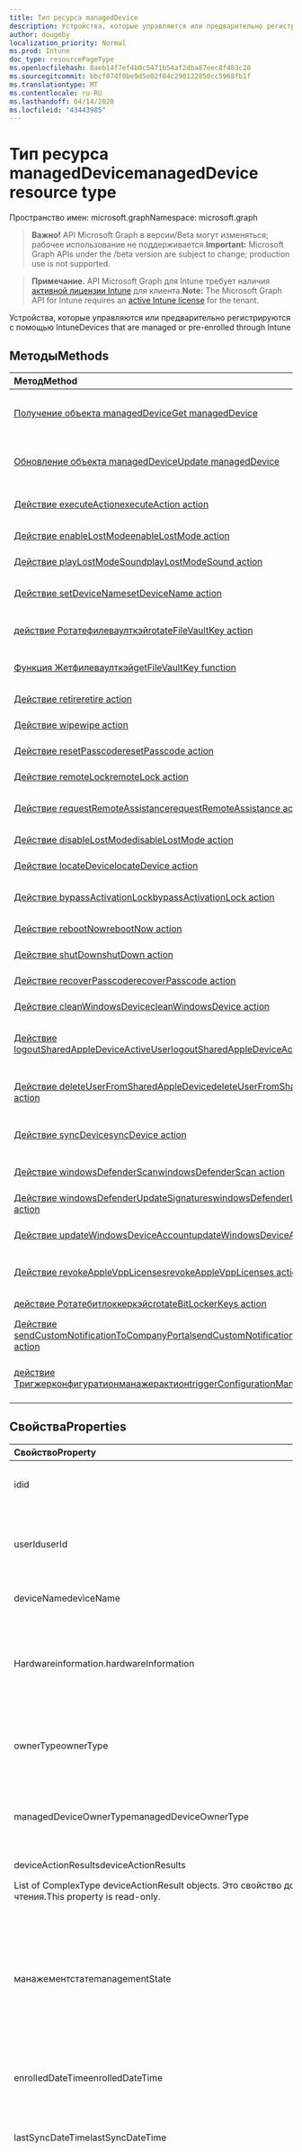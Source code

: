 ```yaml
---
title: Тип ресурса managedDevice
description: Устройства, которые управляются или предварительно регистрируются с помощью Intune
author: dougeby
localization_priority: Normal
ms.prod: Intune
doc_type: resourcePageType
ms.openlocfilehash: 8aeb14f7ef4b0c5471b54af2dba87eec8f483c28
ms.sourcegitcommit: bbcf074f0be9d5e02f84c290122850cc5968fb1f
ms.translationtype: MT
ms.contentlocale: ru-RU
ms.lasthandoff: 04/14/2020
ms.locfileid: "43443985"
---
```

# <a name="manageddevice-resource-type"></a><span data-ttu-id="23a8b-103">Тип ресурса managedDevice</span><span class="sxs-lookup"><span data-stu-id="23a8b-103">managedDevice resource type</span></span>

<span data-ttu-id="23a8b-104">Пространство имен: microsoft.graph</span><span class="sxs-lookup"><span data-stu-id="23a8b-104">Namespace: microsoft.graph</span></span>

> <span data-ttu-id="23a8b-105">**Важно!** API Microsoft Graph в версии/Beta могут изменяться; рабочее использование не поддерживается.</span><span class="sxs-lookup"><span data-stu-id="23a8b-105">**Important:** Microsoft Graph APIs under the /beta version are subject to change; production use is not supported.</span></span>

> <span data-ttu-id="23a8b-106">**Примечание.** API Microsoft Graph для Intune требует наличия [активной лицензии Intune](https://go.microsoft.com/fwlink/?linkid=839381) для клиента.</span><span class="sxs-lookup"><span data-stu-id="23a8b-106">**Note:** The Microsoft Graph API for Intune requires an [active Intune license](https://go.microsoft.com/fwlink/?linkid=839381) for the tenant.</span></span>

<span data-ttu-id="23a8b-107">Устройства, которые управляются или предварительно регистрируются с помощью Intune</span><span class="sxs-lookup"><span data-stu-id="23a8b-107">Devices that are managed or pre-enrolled through Intune</span></span>

## <a name="methods"></a><span data-ttu-id="23a8b-108">Методы</span><span class="sxs-lookup"><span data-stu-id="23a8b-108">Methods</span></span>
|<span data-ttu-id="23a8b-109">Метод</span><span class="sxs-lookup"><span data-stu-id="23a8b-109">Method</span></span>|<span data-ttu-id="23a8b-110">Возвращаемый тип</span><span class="sxs-lookup"><span data-stu-id="23a8b-110">Return Type</span></span>|<span data-ttu-id="23a8b-111">Описание</span><span class="sxs-lookup"><span data-stu-id="23a8b-111">Description</span></span>|
|:---|:---|:---|
|[<span data-ttu-id="23a8b-112">Получение объекта managedDevice</span><span class="sxs-lookup"><span data-stu-id="23a8b-112">Get managedDevice</span></span>](../api/intune-devices-manageddevice-get.md)|<span data-ttu-id="23a8b-113">[managedDevice](../resources/intune-devices-manageddevice.md);</span><span class="sxs-lookup"><span data-stu-id="23a8b-113">[managedDevice](../resources/intune-devices-manageddevice.md)</span></span>|<span data-ttu-id="23a8b-114">Чтение свойств и связей объекта [managedDevice](../resources/intune-devices-manageddevice.md).</span><span class="sxs-lookup"><span data-stu-id="23a8b-114">Read properties and relationships of the [managedDevice](../resources/intune-devices-manageddevice.md) object.</span></span>|
|[<span data-ttu-id="23a8b-115">Обновление объекта managedDevice</span><span class="sxs-lookup"><span data-stu-id="23a8b-115">Update managedDevice</span></span>](../api/intune-devices-manageddevice-update.md)|[<span data-ttu-id="23a8b-116">managedDevice</span><span class="sxs-lookup"><span data-stu-id="23a8b-116">managedDevice</span></span>](../resources/intune-devices-manageddevice.md)|<span data-ttu-id="23a8b-117">Обновление свойств объекта [managedDevice](../resources/intune-devices-manageddevice.md).</span><span class="sxs-lookup"><span data-stu-id="23a8b-117">Update the properties of a [managedDevice](../resources/intune-devices-manageddevice.md) object.</span></span>|
|[<span data-ttu-id="23a8b-118">Действие executeAction</span><span class="sxs-lookup"><span data-stu-id="23a8b-118">executeAction action</span></span>](../api/intune-devices-manageddevice-executeaction.md)|<span data-ttu-id="23a8b-119">[bulkManagedDeviceActionResult](../resources/intune-devices-bulkmanageddeviceactionresult.md);</span><span class="sxs-lookup"><span data-stu-id="23a8b-119">[bulkManagedDeviceActionResult](../resources/intune-devices-bulkmanageddeviceactionresult.md)</span></span>|<span data-ttu-id="23a8b-120">Пока не задокументировано.</span><span class="sxs-lookup"><span data-stu-id="23a8b-120">Not yet documented</span></span>|
|[<span data-ttu-id="23a8b-121">Действие enableLostMode</span><span class="sxs-lookup"><span data-stu-id="23a8b-121">enableLostMode action</span></span>](../api/intune-devices-manageddevice-enablelostmode.md)|<span data-ttu-id="23a8b-122">Нет</span><span class="sxs-lookup"><span data-stu-id="23a8b-122">None</span></span>|<span data-ttu-id="23a8b-123">Включение режима потери</span><span class="sxs-lookup"><span data-stu-id="23a8b-123">Enable lost mode</span></span>|
|[<span data-ttu-id="23a8b-124">Действие playLostModeSound</span><span class="sxs-lookup"><span data-stu-id="23a8b-124">playLostModeSound action</span></span>](../api/intune-devices-manageddevice-playlostmodesound.md)|<span data-ttu-id="23a8b-125">Нет</span><span class="sxs-lookup"><span data-stu-id="23a8b-125">None</span></span>|<span data-ttu-id="23a8b-126">Удаленная блокировка</span><span class="sxs-lookup"><span data-stu-id="23a8b-126">Remote lock</span></span>|
|[<span data-ttu-id="23a8b-127">Действие setDeviceName</span><span class="sxs-lookup"><span data-stu-id="23a8b-127">setDeviceName action</span></span>](../api/intune-devices-manageddevice-setdevicename.md)|<span data-ttu-id="23a8b-128">Нет</span><span class="sxs-lookup"><span data-stu-id="23a8b-128">None</span></span>|<span data-ttu-id="23a8b-129">Задание имени устройства для устройства.</span><span class="sxs-lookup"><span data-stu-id="23a8b-129">Set device name of the device.</span></span>|
|[<span data-ttu-id="23a8b-130">действие Ротатефилеваулткэй</span><span class="sxs-lookup"><span data-stu-id="23a8b-130">rotateFileVaultKey action</span></span>](../api/intune-devices-manageddevice-rotatefilevaultkey.md)|<span data-ttu-id="23a8b-131">None</span><span class="sxs-lookup"><span data-stu-id="23a8b-131">None</span></span>|<span data-ttu-id="23a8b-132">Пока не задокументировано</span><span class="sxs-lookup"><span data-stu-id="23a8b-132">Not yet documented</span></span>|
|[<span data-ttu-id="23a8b-133">Функция Жетфилеваулткэй</span><span class="sxs-lookup"><span data-stu-id="23a8b-133">getFileVaultKey function</span></span>](../api/intune-devices-manageddevice-getfilevaultkey.md)|<span data-ttu-id="23a8b-134">String</span><span class="sxs-lookup"><span data-stu-id="23a8b-134">String</span></span>|<span data-ttu-id="23a8b-135">Пока не задокументировано.</span><span class="sxs-lookup"><span data-stu-id="23a8b-135">Not yet documented</span></span>|
|[<span data-ttu-id="23a8b-136">Действие retire</span><span class="sxs-lookup"><span data-stu-id="23a8b-136">retire action</span></span>](../api/intune-devices-manageddevice-retire.md)|<span data-ttu-id="23a8b-137">Нет</span><span class="sxs-lookup"><span data-stu-id="23a8b-137">None</span></span>|<span data-ttu-id="23a8b-138">Прекращение использования устройства</span><span class="sxs-lookup"><span data-stu-id="23a8b-138">Retire a device</span></span>|
|[<span data-ttu-id="23a8b-139">Действие wipe</span><span class="sxs-lookup"><span data-stu-id="23a8b-139">wipe action</span></span>](../api/intune-devices-manageddevice-wipe.md)|<span data-ttu-id="23a8b-140">Нет</span><span class="sxs-lookup"><span data-stu-id="23a8b-140">None</span></span>|<span data-ttu-id="23a8b-141">Очистка устройства</span><span class="sxs-lookup"><span data-stu-id="23a8b-141">Wipe a device</span></span>|
|[<span data-ttu-id="23a8b-142">Действие resetPasscode</span><span class="sxs-lookup"><span data-stu-id="23a8b-142">resetPasscode action</span></span>](../api/intune-devices-manageddevice-resetpasscode.md)|<span data-ttu-id="23a8b-143">Нет</span><span class="sxs-lookup"><span data-stu-id="23a8b-143">None</span></span>|<span data-ttu-id="23a8b-144">Сброс секретного кода</span><span class="sxs-lookup"><span data-stu-id="23a8b-144">Reset passcode</span></span>|
|[<span data-ttu-id="23a8b-145">Действие remoteLock</span><span class="sxs-lookup"><span data-stu-id="23a8b-145">remoteLock action</span></span>](../api/intune-devices-manageddevice-remotelock.md)|<span data-ttu-id="23a8b-146">Нет</span><span class="sxs-lookup"><span data-stu-id="23a8b-146">None</span></span>|<span data-ttu-id="23a8b-147">Удаленная блокировка</span><span class="sxs-lookup"><span data-stu-id="23a8b-147">Remote lock</span></span>|
|[<span data-ttu-id="23a8b-148">Действие requestRemoteAssistance</span><span class="sxs-lookup"><span data-stu-id="23a8b-148">requestRemoteAssistance action</span></span>](../api/intune-devices-manageddevice-requestremoteassistance.md)|<span data-ttu-id="23a8b-149">Нет</span><span class="sxs-lookup"><span data-stu-id="23a8b-149">None</span></span>|<span data-ttu-id="23a8b-150">Запрос удаленной помощи</span><span class="sxs-lookup"><span data-stu-id="23a8b-150">Request remote assistance</span></span>|
|[<span data-ttu-id="23a8b-151">Действие disableLostMode</span><span class="sxs-lookup"><span data-stu-id="23a8b-151">disableLostMode action</span></span>](../api/intune-devices-manageddevice-disablelostmode.md)|<span data-ttu-id="23a8b-152">Нет</span><span class="sxs-lookup"><span data-stu-id="23a8b-152">None</span></span>|<span data-ttu-id="23a8b-153">Отключение режима пропажи устройства</span><span class="sxs-lookup"><span data-stu-id="23a8b-153">Disable lost mode</span></span>|
|[<span data-ttu-id="23a8b-154">Действие locateDevice</span><span class="sxs-lookup"><span data-stu-id="23a8b-154">locateDevice action</span></span>](../api/intune-devices-manageddevice-locatedevice.md)|<span data-ttu-id="23a8b-155">Нет</span><span class="sxs-lookup"><span data-stu-id="23a8b-155">None</span></span>|<span data-ttu-id="23a8b-156">Поиск устройства</span><span class="sxs-lookup"><span data-stu-id="23a8b-156">Locate a device</span></span>|
|[<span data-ttu-id="23a8b-157">Действие bypassActivationLock</span><span class="sxs-lookup"><span data-stu-id="23a8b-157">bypassActivationLock action</span></span>](../api/intune-devices-manageddevice-bypassactivationlock.md)|<span data-ttu-id="23a8b-158">Нет</span><span class="sxs-lookup"><span data-stu-id="23a8b-158">None</span></span>|<span data-ttu-id="23a8b-159">Обход блокировки активации</span><span class="sxs-lookup"><span data-stu-id="23a8b-159">Bypass activation lock</span></span>|
|[<span data-ttu-id="23a8b-160">Действие rebootNow</span><span class="sxs-lookup"><span data-stu-id="23a8b-160">rebootNow action</span></span>](../api/intune-devices-manageddevice-rebootnow.md)|<span data-ttu-id="23a8b-161">Нет</span><span class="sxs-lookup"><span data-stu-id="23a8b-161">None</span></span>|<span data-ttu-id="23a8b-162">Перезагрузка устройства</span><span class="sxs-lookup"><span data-stu-id="23a8b-162">Reboot device</span></span>|
|[<span data-ttu-id="23a8b-163">Действие shutDown</span><span class="sxs-lookup"><span data-stu-id="23a8b-163">shutDown action</span></span>](../api/intune-devices-manageddevice-shutdown.md)|<span data-ttu-id="23a8b-164">Нет</span><span class="sxs-lookup"><span data-stu-id="23a8b-164">None</span></span>|<span data-ttu-id="23a8b-165">Завершение работы устройства</span><span class="sxs-lookup"><span data-stu-id="23a8b-165">Shut down device</span></span>|
|[<span data-ttu-id="23a8b-166">Действие recoverPasscode</span><span class="sxs-lookup"><span data-stu-id="23a8b-166">recoverPasscode action</span></span>](../api/intune-devices-manageddevice-recoverpasscode.md)|<span data-ttu-id="23a8b-167">Нет</span><span class="sxs-lookup"><span data-stu-id="23a8b-167">None</span></span>|<span data-ttu-id="23a8b-168">Восстановление секретного кода</span><span class="sxs-lookup"><span data-stu-id="23a8b-168">Recover passcode</span></span>|
|[<span data-ttu-id="23a8b-169">Действие cleanWindowsDevice</span><span class="sxs-lookup"><span data-stu-id="23a8b-169">cleanWindowsDevice action</span></span>](../api/intune-devices-manageddevice-cleanwindowsdevice.md)|<span data-ttu-id="23a8b-170">Нет</span><span class="sxs-lookup"><span data-stu-id="23a8b-170">None</span></span>|<span data-ttu-id="23a8b-171">Очистка устройства с Windows</span><span class="sxs-lookup"><span data-stu-id="23a8b-171">Clean Windows device</span></span>|
|[<span data-ttu-id="23a8b-172">Действие logoutSharedAppleDeviceActiveUser</span><span class="sxs-lookup"><span data-stu-id="23a8b-172">logoutSharedAppleDeviceActiveUser action</span></span>](../api/intune-devices-manageddevice-logoutsharedappledeviceactiveuser.md)|<span data-ttu-id="23a8b-173">Нет</span><span class="sxs-lookup"><span data-stu-id="23a8b-173">None</span></span>|<span data-ttu-id="23a8b-174">Выход от имени активного пользователя общего устройства Apple</span><span class="sxs-lookup"><span data-stu-id="23a8b-174">Logout shared Apple device active user</span></span>|
|[<span data-ttu-id="23a8b-175">Действие deleteUserFromSharedAppleDevice</span><span class="sxs-lookup"><span data-stu-id="23a8b-175">deleteUserFromSharedAppleDevice action</span></span>](../api/intune-devices-manageddevice-deleteuserfromsharedappledevice.md)|<span data-ttu-id="23a8b-176">Нет</span><span class="sxs-lookup"><span data-stu-id="23a8b-176">None</span></span>|<span data-ttu-id="23a8b-177">Удаление пользователя с общего устройства Apple</span><span class="sxs-lookup"><span data-stu-id="23a8b-177">Delete user from shared Apple device</span></span>|
|[<span data-ttu-id="23a8b-178">Действие syncDevice</span><span class="sxs-lookup"><span data-stu-id="23a8b-178">syncDevice action</span></span>](../api/intune-devices-manageddevice-syncdevice.md)|<span data-ttu-id="23a8b-179">None</span><span class="sxs-lookup"><span data-stu-id="23a8b-179">None</span></span>|<span data-ttu-id="23a8b-180">Пока не задокументировано</span><span class="sxs-lookup"><span data-stu-id="23a8b-180">Not yet documented</span></span>|
|[<span data-ttu-id="23a8b-181">Действие windowsDefenderScan</span><span class="sxs-lookup"><span data-stu-id="23a8b-181">windowsDefenderScan action</span></span>](../api/intune-devices-manageddevice-windowsdefenderscan.md)|<span data-ttu-id="23a8b-182">None</span><span class="sxs-lookup"><span data-stu-id="23a8b-182">None</span></span>|<span data-ttu-id="23a8b-183">Пока не задокументировано</span><span class="sxs-lookup"><span data-stu-id="23a8b-183">Not yet documented</span></span>|
|[<span data-ttu-id="23a8b-184">Действие windowsDefenderUpdateSignatures</span><span class="sxs-lookup"><span data-stu-id="23a8b-184">windowsDefenderUpdateSignatures action</span></span>](../api/intune-devices-manageddevice-windowsdefenderupdatesignatures.md)|<span data-ttu-id="23a8b-185">None</span><span class="sxs-lookup"><span data-stu-id="23a8b-185">None</span></span>|<span data-ttu-id="23a8b-186">Н/Д</span><span class="sxs-lookup"><span data-stu-id="23a8b-186">Not yet documented</span></span>|
|[<span data-ttu-id="23a8b-187">Действие updateWindowsDeviceAccount</span><span class="sxs-lookup"><span data-stu-id="23a8b-187">updateWindowsDeviceAccount action</span></span>](../api/intune-devices-manageddevice-updatewindowsdeviceaccount.md)|<span data-ttu-id="23a8b-188">Нет</span><span class="sxs-lookup"><span data-stu-id="23a8b-188">None</span></span>|<span data-ttu-id="23a8b-189">Пока не задокументировано</span><span class="sxs-lookup"><span data-stu-id="23a8b-189">Not yet documented</span></span>|
|[<span data-ttu-id="23a8b-190">Действие revokeAppleVppLicenses</span><span class="sxs-lookup"><span data-stu-id="23a8b-190">revokeAppleVppLicenses action</span></span>](../api/intune-devices-manageddevice-revokeapplevpplicenses.md)|<span data-ttu-id="23a8b-191">Нет</span><span class="sxs-lookup"><span data-stu-id="23a8b-191">None</span></span>|<span data-ttu-id="23a8b-192">Отзыв всех лицензий на Apple VPP для устройства</span><span class="sxs-lookup"><span data-stu-id="23a8b-192">Revoke all Apple Vpp licenses for a device</span></span>|
|[<span data-ttu-id="23a8b-193">действие Ротатебитлоккеркэйс</span><span class="sxs-lookup"><span data-stu-id="23a8b-193">rotateBitLockerKeys action</span></span>](../api/intune-devices-manageddevice-rotatebitlockerkeys.md)|<span data-ttu-id="23a8b-194">Нет</span><span class="sxs-lookup"><span data-stu-id="23a8b-194">None</span></span>|<span data-ttu-id="23a8b-195">Поворот Битлоккеркэйс</span><span class="sxs-lookup"><span data-stu-id="23a8b-195">Rotate BitLockerKeys</span></span>|
|[<span data-ttu-id="23a8b-196">Действие sendCustomNotificationToCompanyPortal</span><span class="sxs-lookup"><span data-stu-id="23a8b-196">sendCustomNotificationToCompanyPortal action</span></span>](../api/intune-devices-manageddevice-sendcustomnotificationtocompanyportal.md)|<span data-ttu-id="23a8b-197">None</span><span class="sxs-lookup"><span data-stu-id="23a8b-197">None</span></span>|<span data-ttu-id="23a8b-198">Пока не задокументировано</span><span class="sxs-lookup"><span data-stu-id="23a8b-198">Not yet documented</span></span>|
|[<span data-ttu-id="23a8b-199">действие Тригжерконфигуратионманажерактион</span><span class="sxs-lookup"><span data-stu-id="23a8b-199">triggerConfigurationManagerAction action</span></span>](../api/intune-devices-manageddevice-triggerconfigurationmanageraction.md)|<span data-ttu-id="23a8b-200">Нет</span><span class="sxs-lookup"><span data-stu-id="23a8b-200">None</span></span>|<span data-ttu-id="23a8b-201">Действие триггера в клиенте Конфигуратионманажер</span><span class="sxs-lookup"><span data-stu-id="23a8b-201">Trigger action on ConfigurationManager client</span></span>|

## <a name="properties"></a><span data-ttu-id="23a8b-202">Свойства</span><span class="sxs-lookup"><span data-stu-id="23a8b-202">Properties</span></span>
|<span data-ttu-id="23a8b-203">Свойство</span><span class="sxs-lookup"><span data-stu-id="23a8b-203">Property</span></span>|<span data-ttu-id="23a8b-204">Тип</span><span class="sxs-lookup"><span data-stu-id="23a8b-204">Type</span></span>|<span data-ttu-id="23a8b-205">Описание</span><span class="sxs-lookup"><span data-stu-id="23a8b-205">Description</span></span>|
|:---|:---|:---|
|<span data-ttu-id="23a8b-206">id</span><span class="sxs-lookup"><span data-stu-id="23a8b-206">id</span></span>|<span data-ttu-id="23a8b-207">Строка</span><span class="sxs-lookup"><span data-stu-id="23a8b-207">String</span></span>|<span data-ttu-id="23a8b-208">Уникальный идентификатор устройства.</span><span class="sxs-lookup"><span data-stu-id="23a8b-208">Unique Identifier for the device.</span></span> <span data-ttu-id="23a8b-209">Это свойство доступно только для чтения.</span><span class="sxs-lookup"><span data-stu-id="23a8b-209">This property is read-only.</span></span>|
|<span data-ttu-id="23a8b-210">userId</span><span class="sxs-lookup"><span data-stu-id="23a8b-210">userId</span></span>|<span data-ttu-id="23a8b-211">String</span><span class="sxs-lookup"><span data-stu-id="23a8b-211">String</span></span>|<span data-ttu-id="23a8b-212">Уникальный идентификатор пользователя, связанного с устройством.</span><span class="sxs-lookup"><span data-stu-id="23a8b-212">Unique Identifier for the user associated with the device.</span></span> <span data-ttu-id="23a8b-213">Это свойство доступно только для чтения.</span><span class="sxs-lookup"><span data-stu-id="23a8b-213">This property is read-only.</span></span>|
|<span data-ttu-id="23a8b-214">deviceName</span><span class="sxs-lookup"><span data-stu-id="23a8b-214">deviceName</span></span>|<span data-ttu-id="23a8b-215">String</span><span class="sxs-lookup"><span data-stu-id="23a8b-215">String</span></span>|<span data-ttu-id="23a8b-216">Имя устройства.</span><span class="sxs-lookup"><span data-stu-id="23a8b-216">Name of the device.</span></span> <span data-ttu-id="23a8b-217">Это свойство доступно только для чтения.</span><span class="sxs-lookup"><span data-stu-id="23a8b-217">This property is read-only.</span></span>|
|<span data-ttu-id="23a8b-218">Hardwareinformation.</span><span class="sxs-lookup"><span data-stu-id="23a8b-218">hardwareInformation</span></span>|[<span data-ttu-id="23a8b-219">Hardwareinformation.</span><span class="sxs-lookup"><span data-stu-id="23a8b-219">hardwareInformation</span></span>](../resources/intune-devices-hardwareinformation.md)|<span data-ttu-id="23a8b-220">Сведения о хардвард для устройства.</span><span class="sxs-lookup"><span data-stu-id="23a8b-220">The hardward details for the device.</span></span>  <span data-ttu-id="23a8b-221">Включает такие сведения, как место хранения, производитель, серийный номер и т. д. Это свойство доступно только для чтения.</span><span class="sxs-lookup"><span data-stu-id="23a8b-221">Includes information such as storage space, manufacturer, serial number, etc. This property is read-only.</span></span>|
|<span data-ttu-id="23a8b-222">ownerType</span><span class="sxs-lookup"><span data-stu-id="23a8b-222">ownerType</span></span>|[<span data-ttu-id="23a8b-223">ownerType</span><span class="sxs-lookup"><span data-stu-id="23a8b-223">ownerType</span></span>](../resources/intune-shared-ownertype.md)|<span data-ttu-id="23a8b-224">Владение устройством.</span><span class="sxs-lookup"><span data-stu-id="23a8b-224">Ownership of the device.</span></span> <span data-ttu-id="23a8b-225">Может быть "Company" или "Personal".</span><span class="sxs-lookup"><span data-stu-id="23a8b-225">Can be 'company' or 'personal'.</span></span> <span data-ttu-id="23a8b-226">Возможные значения: `unknown`, `company`, `personal`.</span><span class="sxs-lookup"><span data-stu-id="23a8b-226">Possible values are: `unknown`, `company`, `personal`.</span></span>|
|<span data-ttu-id="23a8b-227">managedDeviceOwnerType</span><span class="sxs-lookup"><span data-stu-id="23a8b-227">managedDeviceOwnerType</span></span>|[<span data-ttu-id="23a8b-228">managedDeviceOwnerType</span><span class="sxs-lookup"><span data-stu-id="23a8b-228">managedDeviceOwnerType</span></span>](../resources/intune-shared-manageddeviceownertype.md)|<span data-ttu-id="23a8b-229">Владение устройством.</span><span class="sxs-lookup"><span data-stu-id="23a8b-229">Ownership of the device.</span></span> <span data-ttu-id="23a8b-230">Может быть "Company" или "Personal".</span><span class="sxs-lookup"><span data-stu-id="23a8b-230">Can be 'company' or 'personal'.</span></span> <span data-ttu-id="23a8b-231">Возможные значения: `unknown`, `company`, `personal`.</span><span class="sxs-lookup"><span data-stu-id="23a8b-231">Possible values are: `unknown`, `company`, `personal`.</span></span>|
|<span data-ttu-id="23a8b-232">deviceActionResults</span><span class="sxs-lookup"><span data-stu-id="23a8b-232">deviceActionResults</span></span>|<span data-ttu-id="23a8b-233">Коллекция [deviceActionResult](../resources/intune-devices-deviceactionresult.md)</span><span class="sxs-lookup"><span data-stu-id="23a8b-233">[deviceActionResult](../resources/intune-devices-deviceactionresult.md) collection</span></span>|<span data-ttu-id="23a8b-234">Список объектов deviceActionResult сложного типа.
</span><span class="sxs-lookup"><span data-stu-id="23a8b-234">List of ComplexType deviceActionResult objects.</span></span> <span data-ttu-id="23a8b-235">Это свойство доступно только для чтения.</span><span class="sxs-lookup"><span data-stu-id="23a8b-235">This property is read-only.</span></span>|
|<span data-ttu-id="23a8b-236">манажементстате</span><span class="sxs-lookup"><span data-stu-id="23a8b-236">managementState</span></span>|[<span data-ttu-id="23a8b-237">манажементстате</span><span class="sxs-lookup"><span data-stu-id="23a8b-237">managementState</span></span>](../resources/intune-devices-managementstate.md)|<span data-ttu-id="23a8b-238">Состояние управления для устройства.</span><span class="sxs-lookup"><span data-stu-id="23a8b-238">Management state of the device.</span></span> <span data-ttu-id="23a8b-239">Это свойство доступно только для чтения.</span><span class="sxs-lookup"><span data-stu-id="23a8b-239">This property is read-only.</span></span> <span data-ttu-id="23a8b-240">Возможные значения: `managed`, `retirePending`, `retireFailed`, `wipePending`, `wipeFailed`, `unhealthy`, `deletePending`, `retireIssued`, `wipeIssued`, `wipeCanceled`, `retireCanceled`, `discovered`.</span><span class="sxs-lookup"><span data-stu-id="23a8b-240">Possible values are: `managed`, `retirePending`, `retireFailed`, `wipePending`, `wipeFailed`, `unhealthy`, `deletePending`, `retireIssued`, `wipeIssued`, `wipeCanceled`, `retireCanceled`, `discovered`.</span></span>|
|<span data-ttu-id="23a8b-241">enrolledDateTime</span><span class="sxs-lookup"><span data-stu-id="23a8b-241">enrolledDateTime</span></span>|<span data-ttu-id="23a8b-242">DateTimeOffset</span><span class="sxs-lookup"><span data-stu-id="23a8b-242">DateTimeOffset</span></span>|<span data-ttu-id="23a8b-243">Время регистрации устройства.</span><span class="sxs-lookup"><span data-stu-id="23a8b-243">Enrollment time of the device.</span></span> <span data-ttu-id="23a8b-244">Это свойство доступно только для чтения.</span><span class="sxs-lookup"><span data-stu-id="23a8b-244">This property is read-only.</span></span>|
|<span data-ttu-id="23a8b-245">lastSyncDateTime</span><span class="sxs-lookup"><span data-stu-id="23a8b-245">lastSyncDateTime</span></span>|<span data-ttu-id="23a8b-246">DateTimeOffset</span><span class="sxs-lookup"><span data-stu-id="23a8b-246">DateTimeOffset</span></span>|<span data-ttu-id="23a8b-247">Дата и время последней успешной синхронизации устройства с Intune.</span><span class="sxs-lookup"><span data-stu-id="23a8b-247">The date and time that the device last completed a successful sync with Intune.</span></span> <span data-ttu-id="23a8b-248">Это свойство доступно только для чтения.</span><span class="sxs-lookup"><span data-stu-id="23a8b-248">This property is read-only.</span></span>|
|<span data-ttu-id="23a8b-249">чассистипе</span><span class="sxs-lookup"><span data-stu-id="23a8b-249">chassisType</span></span>|[<span data-ttu-id="23a8b-250">чассистипе</span><span class="sxs-lookup"><span data-stu-id="23a8b-250">chassisType</span></span>](../resources/intune-devices-chassistype.md)|<span data-ttu-id="23a8b-251">Тип корпуса устройства.</span><span class="sxs-lookup"><span data-stu-id="23a8b-251">Chassis type of the device.</span></span> <span data-ttu-id="23a8b-252">Это свойство доступно только для чтения.</span><span class="sxs-lookup"><span data-stu-id="23a8b-252">This property is read-only.</span></span> <span data-ttu-id="23a8b-253">Возможные значения: `unknown`, `desktop`, `laptop`, `worksWorkstation`, `enterpriseServer`, `phone`, `tablet`, `mobileOther`, `mobileUnknown`.</span><span class="sxs-lookup"><span data-stu-id="23a8b-253">Possible values are: `unknown`, `desktop`, `laptop`, `worksWorkstation`, `enterpriseServer`, `phone`, `tablet`, `mobileOther`, `mobileUnknown`.</span></span>|
|<span data-ttu-id="23a8b-254">operatingSystem</span><span class="sxs-lookup"><span data-stu-id="23a8b-254">operatingSystem</span></span>|<span data-ttu-id="23a8b-255">String</span><span class="sxs-lookup"><span data-stu-id="23a8b-255">String</span></span>|<span data-ttu-id="23a8b-256">Операционная система устройства.</span><span class="sxs-lookup"><span data-stu-id="23a8b-256">Operating system of the device.</span></span> <span data-ttu-id="23a8b-257">Windows, iOS и т. д. Это свойство доступно только для чтения.</span><span class="sxs-lookup"><span data-stu-id="23a8b-257">Windows, iOS, etc. This property is read-only.</span></span>|
|<span data-ttu-id="23a8b-258">deviceType</span><span class="sxs-lookup"><span data-stu-id="23a8b-258">deviceType</span></span>|[<span data-ttu-id="23a8b-259">deviceType</span><span class="sxs-lookup"><span data-stu-id="23a8b-259">deviceType</span></span>](../resources/intune-shared-devicetype.md)|<span data-ttu-id="23a8b-260">Платформа устройства.</span><span class="sxs-lookup"><span data-stu-id="23a8b-260">Platform of the device.</span></span> <span data-ttu-id="23a8b-261">Это свойство доступно только для чтения.</span><span class="sxs-lookup"><span data-stu-id="23a8b-261">This property is read-only.</span></span> <span data-ttu-id="23a8b-262">Возможные `desktop`значения:, `windowsRT`, `winMO6`, `nokia` `windowsPhone` `mac` `winCE` `unix` `macMDM` `holoLens` `surfaceHub` `androidForWork` `androidEnterprise` `windows10x` `blackberry` `palm` `unknown`,,,,,,, `iSocConsumer`,,,,,,,,,,,,,,,,,,. `winEmbedded` `iPhone` `iPad` `iPod` `android`</span><span class="sxs-lookup"><span data-stu-id="23a8b-262">Possible values are: `desktop`, `windowsRT`, `winMO6`, `nokia`, `windowsPhone`, `mac`, `winCE`, `winEmbedded`, `iPhone`, `iPad`, `iPod`, `android`, `iSocConsumer`, `unix`, `macMDM`, `holoLens`, `surfaceHub`, `androidForWork`, `androidEnterprise`, `windows10x`, `blackberry`, `palm`, `unknown`.</span></span>|
|<span data-ttu-id="23a8b-263">complianceState</span><span class="sxs-lookup"><span data-stu-id="23a8b-263">complianceState</span></span>|[<span data-ttu-id="23a8b-264">complianceState</span><span class="sxs-lookup"><span data-stu-id="23a8b-264">complianceState</span></span>](../resources/intune-devices-compliancestate.md)|<span data-ttu-id="23a8b-265">Состояние соответствия устройства требованиям.</span><span class="sxs-lookup"><span data-stu-id="23a8b-265">Compliance state of the device.</span></span> <span data-ttu-id="23a8b-266">Это свойство доступно только для чтения.</span><span class="sxs-lookup"><span data-stu-id="23a8b-266">This property is read-only.</span></span> <span data-ttu-id="23a8b-267">Возможные значения: `unknown`, `compliant`, `noncompliant`, `conflict`, `error`, `inGracePeriod`, `configManager`.</span><span class="sxs-lookup"><span data-stu-id="23a8b-267">Possible values are: `unknown`, `compliant`, `noncompliant`, `conflict`, `error`, `inGracePeriod`, `configManager`.</span></span>|
|<span data-ttu-id="23a8b-268">jailBroken</span><span class="sxs-lookup"><span data-stu-id="23a8b-268">jailBroken</span></span>|<span data-ttu-id="23a8b-269">String</span><span class="sxs-lookup"><span data-stu-id="23a8b-269">String</span></span>|<span data-ttu-id="23a8b-270">Указывает, является ли устройство взломанным или рутованным.</span><span class="sxs-lookup"><span data-stu-id="23a8b-270">whether the device is jail broken or rooted.</span></span> <span data-ttu-id="23a8b-271">Это свойство доступно только для чтения.</span><span class="sxs-lookup"><span data-stu-id="23a8b-271">This property is read-only.</span></span>|
|<span data-ttu-id="23a8b-272">managementAgent</span><span class="sxs-lookup"><span data-stu-id="23a8b-272">managementAgent</span></span>|[<span data-ttu-id="23a8b-273">манажементаженттипе</span><span class="sxs-lookup"><span data-stu-id="23a8b-273">managementAgentType</span></span>](../resources/intune-shared-managementagenttype.md)|<span data-ttu-id="23a8b-274">Канал управления устройством.</span><span class="sxs-lookup"><span data-stu-id="23a8b-274">Management channel of the device.</span></span> <span data-ttu-id="23a8b-275">Intune, EAS и т. д. Это свойство доступно только для чтения.</span><span class="sxs-lookup"><span data-stu-id="23a8b-275">Intune, EAS, etc. This property is read-only.</span></span> <span data-ttu-id="23a8b-276">Возможные значения: `eas`, `mdm`, `easMdm`, `intuneClient`, `easIntuneClient`, `configurationManagerClient`, `configurationManagerClientMdm`, `configurationManagerClientMdmEas`, `unknown`, `jamf`, `googleCloudDevicePolicyController`, `microsoft365ManagedMdm`, `windowsManagementCloudApi`.</span><span class="sxs-lookup"><span data-stu-id="23a8b-276">Possible values are: `eas`, `mdm`, `easMdm`, `intuneClient`, `easIntuneClient`, `configurationManagerClient`, `configurationManagerClientMdm`, `configurationManagerClientMdmEas`, `unknown`, `jamf`, `googleCloudDevicePolicyController`, `microsoft365ManagedMdm`, `windowsManagementCloudApi`.</span></span>|
|<span data-ttu-id="23a8b-277">osVersion</span><span class="sxs-lookup"><span data-stu-id="23a8b-277">osVersion</span></span>|<span data-ttu-id="23a8b-278">String</span><span class="sxs-lookup"><span data-stu-id="23a8b-278">String</span></span>|<span data-ttu-id="23a8b-279">Версия операционной системы устройства.</span><span class="sxs-lookup"><span data-stu-id="23a8b-279">Operating system version of the device.</span></span> <span data-ttu-id="23a8b-280">Это свойство доступно только для чтения.</span><span class="sxs-lookup"><span data-stu-id="23a8b-280">This property is read-only.</span></span>|
|<span data-ttu-id="23a8b-281">easActivated</span><span class="sxs-lookup"><span data-stu-id="23a8b-281">easActivated</span></span>|<span data-ttu-id="23a8b-282">Boolean</span><span class="sxs-lookup"><span data-stu-id="23a8b-282">Boolean</span></span>|<span data-ttu-id="23a8b-283">Указывает, активировано ли устройство в Exchange ActiveSync.</span><span class="sxs-lookup"><span data-stu-id="23a8b-283">Whether the device is Exchange ActiveSync activated.</span></span> <span data-ttu-id="23a8b-284">Это свойство доступно только для чтения.</span><span class="sxs-lookup"><span data-stu-id="23a8b-284">This property is read-only.</span></span>|
|<span data-ttu-id="23a8b-285">easDeviceId</span><span class="sxs-lookup"><span data-stu-id="23a8b-285">easDeviceId</span></span>|<span data-ttu-id="23a8b-286">String</span><span class="sxs-lookup"><span data-stu-id="23a8b-286">String</span></span>|<span data-ttu-id="23a8b-287">Идентификатор устройства в Exchange ActiveSync.</span><span class="sxs-lookup"><span data-stu-id="23a8b-287">Exchange ActiveSync Id of the device.</span></span> <span data-ttu-id="23a8b-288">Это свойство доступно только для чтения.</span><span class="sxs-lookup"><span data-stu-id="23a8b-288">This property is read-only.</span></span>|
|<span data-ttu-id="23a8b-289">easActivationDateTime</span><span class="sxs-lookup"><span data-stu-id="23a8b-289">easActivationDateTime</span></span>|<span data-ttu-id="23a8b-290">DateTimeOffset</span><span class="sxs-lookup"><span data-stu-id="23a8b-290">DateTimeOffset</span></span>|<span data-ttu-id="23a8b-291">Время активации устройства в Exchange ActivationSync.</span><span class="sxs-lookup"><span data-stu-id="23a8b-291">Exchange ActivationSync activation time of the device.</span></span> <span data-ttu-id="23a8b-292">Это свойство доступно только для чтения.</span><span class="sxs-lookup"><span data-stu-id="23a8b-292">This property is read-only.</span></span>|
|<span data-ttu-id="23a8b-293">аадрегистеред</span><span class="sxs-lookup"><span data-stu-id="23a8b-293">aadRegistered</span></span>|<span data-ttu-id="23a8b-294">Boolean</span><span class="sxs-lookup"><span data-stu-id="23a8b-294">Boolean</span></span>|<span data-ttu-id="23a8b-295">Указывает, зарегистрировано ли устройство в Azure Active Directory.</span><span class="sxs-lookup"><span data-stu-id="23a8b-295">Whether the device is Azure Active Directory registered.</span></span> <span data-ttu-id="23a8b-296">Это свойство доступно только для чтения.</span><span class="sxs-lookup"><span data-stu-id="23a8b-296">This property is read-only.</span></span>|
|<span data-ttu-id="23a8b-297">azureADRegistered</span><span class="sxs-lookup"><span data-stu-id="23a8b-297">azureADRegistered</span></span>|<span data-ttu-id="23a8b-298">Boolean</span><span class="sxs-lookup"><span data-stu-id="23a8b-298">Boolean</span></span>|<span data-ttu-id="23a8b-299">Указывает, зарегистрировано ли устройство в Azure Active Directory.</span><span class="sxs-lookup"><span data-stu-id="23a8b-299">Whether the device is Azure Active Directory registered.</span></span> <span data-ttu-id="23a8b-300">Это свойство доступно только для чтения.</span><span class="sxs-lookup"><span data-stu-id="23a8b-300">This property is read-only.</span></span>|
|<span data-ttu-id="23a8b-301">deviceEnrollmentType</span><span class="sxs-lookup"><span data-stu-id="23a8b-301">deviceEnrollmentType</span></span>|[<span data-ttu-id="23a8b-302">deviceEnrollmentType</span><span class="sxs-lookup"><span data-stu-id="23a8b-302">deviceEnrollmentType</span></span>](../resources/intune-shared-deviceenrollmenttype.md)|<span data-ttu-id="23a8b-303">Тип регистрации устройства.</span><span class="sxs-lookup"><span data-stu-id="23a8b-303">Enrollment type of the device.</span></span> <span data-ttu-id="23a8b-304">Это свойство доступно только для чтения.</span><span class="sxs-lookup"><span data-stu-id="23a8b-304">This property is read-only.</span></span> <span data-ttu-id="23a8b-305">Возможные значения: `unknown`, `userEnrollment`, `deviceEnrollmentManager`, `appleBulkWithUser`, `appleBulkWithoutUser`, `windowsAzureADJoin`, `windowsBulkUserless`, `windowsAutoEnrollment`, `windowsBulkAzureDomainJoin`, `windowsCoManagement`, `appleUserEnrollment`, `appleUserEnrollmentWithServiceAccount`, `azureAdJoinUsingAzureVmExtension`.</span><span class="sxs-lookup"><span data-stu-id="23a8b-305">Possible values are: `unknown`, `userEnrollment`, `deviceEnrollmentManager`, `appleBulkWithUser`, `appleBulkWithoutUser`, `windowsAzureADJoin`, `windowsBulkUserless`, `windowsAutoEnrollment`, `windowsBulkAzureDomainJoin`, `windowsCoManagement`, `appleUserEnrollment`, `appleUserEnrollmentWithServiceAccount`, `azureAdJoinUsingAzureVmExtension`.</span></span>|
|<span data-ttu-id="23a8b-306">лостмодестате</span><span class="sxs-lookup"><span data-stu-id="23a8b-306">lostModeState</span></span>|[<span data-ttu-id="23a8b-307">лостмодестате</span><span class="sxs-lookup"><span data-stu-id="23a8b-307">lostModeState</span></span>](../resources/intune-devices-lostmodestate.md)|<span data-ttu-id="23a8b-308">Указывает, включен ли режим потерянных или отключенных.</span><span class="sxs-lookup"><span data-stu-id="23a8b-308">Indicates if Lost mode is enabled or disabled.</span></span> <span data-ttu-id="23a8b-309">Это свойство доступно только для чтения.</span><span class="sxs-lookup"><span data-stu-id="23a8b-309">This property is read-only.</span></span> <span data-ttu-id="23a8b-310">Возможные значения: `disabled`, `enabled`.</span><span class="sxs-lookup"><span data-stu-id="23a8b-310">Possible values are: `disabled`, `enabled`.</span></span>|
|<span data-ttu-id="23a8b-311">activationLockBypassCode</span><span class="sxs-lookup"><span data-stu-id="23a8b-311">activationLockBypassCode</span></span>|<span data-ttu-id="23a8b-312">String</span><span class="sxs-lookup"><span data-stu-id="23a8b-312">String</span></span>|<span data-ttu-id="23a8b-313">Код, позволяющий обойти блокировку активации на устройстве.</span><span class="sxs-lookup"><span data-stu-id="23a8b-313">Code that allows the Activation Lock on a device to be bypassed.</span></span> <span data-ttu-id="23a8b-314">Это свойство доступно только для чтения.</span><span class="sxs-lookup"><span data-stu-id="23a8b-314">This property is read-only.</span></span>|
|<span data-ttu-id="23a8b-315">emailAddress</span><span class="sxs-lookup"><span data-stu-id="23a8b-315">emailAddress</span></span>|<span data-ttu-id="23a8b-316">String</span><span class="sxs-lookup"><span data-stu-id="23a8b-316">String</span></span>|<span data-ttu-id="23a8b-317">Сообщения электронной почты пользователя, связанного с устройством.</span><span class="sxs-lookup"><span data-stu-id="23a8b-317">Email(s) for the user associated with the device.</span></span> <span data-ttu-id="23a8b-318">Это свойство доступно только для чтения.</span><span class="sxs-lookup"><span data-stu-id="23a8b-318">This property is read-only.</span></span>|
|<span data-ttu-id="23a8b-319">Свойства azureactivedirectorydeviceid</span><span class="sxs-lookup"><span data-stu-id="23a8b-319">azureActiveDirectoryDeviceId</span></span>|<span data-ttu-id="23a8b-320">String</span><span class="sxs-lookup"><span data-stu-id="23a8b-320">String</span></span>|<span data-ttu-id="23a8b-321">Уникальный идентификатор устройства Azure Active Directory.</span><span class="sxs-lookup"><span data-stu-id="23a8b-321">The unique identifier for the Azure Active Directory device.</span></span> <span data-ttu-id="23a8b-322">Только для чтения.</span><span class="sxs-lookup"><span data-stu-id="23a8b-322">Read only.</span></span> <span data-ttu-id="23a8b-323">Это свойство доступно только для чтения.</span><span class="sxs-lookup"><span data-stu-id="23a8b-323">This property is read-only.</span></span>|
|<span data-ttu-id="23a8b-324">azureADDeviceId</span><span class="sxs-lookup"><span data-stu-id="23a8b-324">azureADDeviceId</span></span>|<span data-ttu-id="23a8b-325">String</span><span class="sxs-lookup"><span data-stu-id="23a8b-325">String</span></span>|<span data-ttu-id="23a8b-326">Уникальный идентификатор устройства Azure Active Directory.</span><span class="sxs-lookup"><span data-stu-id="23a8b-326">The unique identifier for the Azure Active Directory device.</span></span> <span data-ttu-id="23a8b-327">Только для чтения.</span><span class="sxs-lookup"><span data-stu-id="23a8b-327">Read only.</span></span> <span data-ttu-id="23a8b-328">Это свойство доступно только для чтения.</span><span class="sxs-lookup"><span data-stu-id="23a8b-328">This property is read-only.</span></span>|
|<span data-ttu-id="23a8b-329">deviceRegistrationState</span><span class="sxs-lookup"><span data-stu-id="23a8b-329">deviceRegistrationState</span></span>|[<span data-ttu-id="23a8b-330">deviceRegistrationState</span><span class="sxs-lookup"><span data-stu-id="23a8b-330">deviceRegistrationState</span></span>](../resources/intune-devices-deviceregistrationstate.md)|<span data-ttu-id="23a8b-331">Состояние регистрации устройства.</span><span class="sxs-lookup"><span data-stu-id="23a8b-331">Device registration state.</span></span> <span data-ttu-id="23a8b-332">Это свойство доступно только для чтения.</span><span class="sxs-lookup"><span data-stu-id="23a8b-332">This property is read-only.</span></span> <span data-ttu-id="23a8b-333">Возможные значения: `notRegistered`, `registered`, `revoked`, `keyConflict`, `approvalPending`, `certificateReset`, `notRegisteredPendingEnrollment`, `unknown`.</span><span class="sxs-lookup"><span data-stu-id="23a8b-333">Possible values are: `notRegistered`, `registered`, `revoked`, `keyConflict`, `approvalPending`, `certificateReset`, `notRegisteredPendingEnrollment`, `unknown`.</span></span>|
|<span data-ttu-id="23a8b-334">deviceCategoryDisplayName</span><span class="sxs-lookup"><span data-stu-id="23a8b-334">deviceCategoryDisplayName</span></span>|<span data-ttu-id="23a8b-335">String</span><span class="sxs-lookup"><span data-stu-id="23a8b-335">String</span></span>|<span data-ttu-id="23a8b-336">Отображаемое имя категории устройств.</span><span class="sxs-lookup"><span data-stu-id="23a8b-336">Device category display name.</span></span> <span data-ttu-id="23a8b-337">Это свойство доступно только для чтения.</span><span class="sxs-lookup"><span data-stu-id="23a8b-337">This property is read-only.</span></span>|
|<span data-ttu-id="23a8b-338">isSupervised</span><span class="sxs-lookup"><span data-stu-id="23a8b-338">isSupervised</span></span>|<span data-ttu-id="23a8b-339">Boolean</span><span class="sxs-lookup"><span data-stu-id="23a8b-339">Boolean</span></span>|<span data-ttu-id="23a8b-340">Состояние контролируемого устройства.</span><span class="sxs-lookup"><span data-stu-id="23a8b-340">Device supervised status.</span></span> <span data-ttu-id="23a8b-341">Это свойство доступно только для чтения.</span><span class="sxs-lookup"><span data-stu-id="23a8b-341">This property is read-only.</span></span>|
|<span data-ttu-id="23a8b-342">exchangeLastSuccessfulSyncDateTime</span><span class="sxs-lookup"><span data-stu-id="23a8b-342">exchangeLastSuccessfulSyncDateTime</span></span>|<span data-ttu-id="23a8b-343">DateTimeOffset</span><span class="sxs-lookup"><span data-stu-id="23a8b-343">DateTimeOffset</span></span>|<span data-ttu-id="23a8b-344">Время последнего подключения устройства к Exchange.</span><span class="sxs-lookup"><span data-stu-id="23a8b-344">Last time the device contacted Exchange.</span></span> <span data-ttu-id="23a8b-345">Это свойство доступно только для чтения.</span><span class="sxs-lookup"><span data-stu-id="23a8b-345">This property is read-only.</span></span>|
|<span data-ttu-id="23a8b-346">exchangeAccessState</span><span class="sxs-lookup"><span data-stu-id="23a8b-346">exchangeAccessState</span></span>|[<span data-ttu-id="23a8b-347">девицеманажементексчанжеакцессстате</span><span class="sxs-lookup"><span data-stu-id="23a8b-347">deviceManagementExchangeAccessState</span></span>](../resources/intune-devices-devicemanagementexchangeaccessstate.md)|<span data-ttu-id="23a8b-348">Состояние доступа к устройству в Exchange.</span><span class="sxs-lookup"><span data-stu-id="23a8b-348">The Access State of the device in Exchange.</span></span> <span data-ttu-id="23a8b-349">Это свойство доступно только для чтения.</span><span class="sxs-lookup"><span data-stu-id="23a8b-349">This property is read-only.</span></span> <span data-ttu-id="23a8b-350">Возможные значения: `none`, `unknown`, `allowed`, `blocked`, `quarantined`.</span><span class="sxs-lookup"><span data-stu-id="23a8b-350">Possible values are: `none`, `unknown`, `allowed`, `blocked`, `quarantined`.</span></span>|
|<span data-ttu-id="23a8b-351">exchangeAccessStateReason</span><span class="sxs-lookup"><span data-stu-id="23a8b-351">exchangeAccessStateReason</span></span>|[<span data-ttu-id="23a8b-352">девицеманажементексчанжеакцессстатереасон</span><span class="sxs-lookup"><span data-stu-id="23a8b-352">deviceManagementExchangeAccessStateReason</span></span>](../resources/intune-devices-devicemanagementexchangeaccessstatereason.md)|<span data-ttu-id="23a8b-353">Причина состояния доступа к устройству в Exchange.</span><span class="sxs-lookup"><span data-stu-id="23a8b-353">The reason for the device's access state in Exchange.</span></span> <span data-ttu-id="23a8b-354">Это свойство доступно только для чтения.</span><span class="sxs-lookup"><span data-stu-id="23a8b-354">This property is read-only.</span></span> <span data-ttu-id="23a8b-355">Возможные значения: `none`, `unknown`, `exchangeGlobalRule`, `exchangeIndividualRule`, `exchangeDeviceRule`, `exchangeUpgrade`, `exchangeMailboxPolicy`, `other`, `compliant`, `notCompliant`, `notEnrolled`, `unknownLocation`, `mfaRequired`, `azureADBlockDueToAccessPolicy`, `compromisedPassword`, `deviceNotKnownWithManagedApp`.</span><span class="sxs-lookup"><span data-stu-id="23a8b-355">Possible values are: `none`, `unknown`, `exchangeGlobalRule`, `exchangeIndividualRule`, `exchangeDeviceRule`, `exchangeUpgrade`, `exchangeMailboxPolicy`, `other`, `compliant`, `notCompliant`, `notEnrolled`, `unknownLocation`, `mfaRequired`, `azureADBlockDueToAccessPolicy`, `compromisedPassword`, `deviceNotKnownWithManagedApp`.</span></span>|
|<span data-ttu-id="23a8b-356">remoteAssistanceSessionUrl</span><span class="sxs-lookup"><span data-stu-id="23a8b-356">remoteAssistanceSessionUrl</span></span>|<span data-ttu-id="23a8b-357">String</span><span class="sxs-lookup"><span data-stu-id="23a8b-357">String</span></span>|<span data-ttu-id="23a8b-358">URL-адрес, позволяющий установить сеанс удаленного помощника с устройством.</span><span class="sxs-lookup"><span data-stu-id="23a8b-358">Url that allows a Remote Assistance session to be established with the device.</span></span> <span data-ttu-id="23a8b-359">Это свойство доступно только для чтения.</span><span class="sxs-lookup"><span data-stu-id="23a8b-359">This property is read-only.</span></span>|
|<span data-ttu-id="23a8b-360">remoteAssistanceSessionErrorDetails</span><span class="sxs-lookup"><span data-stu-id="23a8b-360">remoteAssistanceSessionErrorDetails</span></span>|<span data-ttu-id="23a8b-361">String</span><span class="sxs-lookup"><span data-stu-id="23a8b-361">String</span></span>|<span data-ttu-id="23a8b-362">Проблемы, возникающие при создании сеансов удаленного помощника.</span><span class="sxs-lookup"><span data-stu-id="23a8b-362">An error string that identifies issues when creating Remote Assistance session objects.</span></span> <span data-ttu-id="23a8b-363">Это свойство доступно только для чтения.</span><span class="sxs-lookup"><span data-stu-id="23a8b-363">This property is read-only.</span></span>|
|<span data-ttu-id="23a8b-364">isEncrypted</span><span class="sxs-lookup"><span data-stu-id="23a8b-364">isEncrypted</span></span>|<span data-ttu-id="23a8b-365">Boolean</span><span class="sxs-lookup"><span data-stu-id="23a8b-365">Boolean</span></span>|<span data-ttu-id="23a8b-366">Состояние шифрования устройства.</span><span class="sxs-lookup"><span data-stu-id="23a8b-366">Device encryption status.</span></span> <span data-ttu-id="23a8b-367">Это свойство доступно только для чтения.</span><span class="sxs-lookup"><span data-stu-id="23a8b-367">This property is read-only.</span></span>|
|<span data-ttu-id="23a8b-368">userPrincipalName</span><span class="sxs-lookup"><span data-stu-id="23a8b-368">userPrincipalName</span></span>|<span data-ttu-id="23a8b-369">String</span><span class="sxs-lookup"><span data-stu-id="23a8b-369">String</span></span>|<span data-ttu-id="23a8b-370">Имя участника пользователя устройства.</span><span class="sxs-lookup"><span data-stu-id="23a8b-370">Device user principal name.</span></span> <span data-ttu-id="23a8b-371">Это свойство доступно только для чтения.</span><span class="sxs-lookup"><span data-stu-id="23a8b-371">This property is read-only.</span></span>|
|<span data-ttu-id="23a8b-372">model</span><span class="sxs-lookup"><span data-stu-id="23a8b-372">model</span></span>|<span data-ttu-id="23a8b-373">String</span><span class="sxs-lookup"><span data-stu-id="23a8b-373">String</span></span>|<span data-ttu-id="23a8b-374">Модель устройства.</span><span class="sxs-lookup"><span data-stu-id="23a8b-374">Model of the device.</span></span> <span data-ttu-id="23a8b-375">Это свойство доступно только для чтения.</span><span class="sxs-lookup"><span data-stu-id="23a8b-375">This property is read-only.</span></span>|
|<span data-ttu-id="23a8b-376">manufacturer</span><span class="sxs-lookup"><span data-stu-id="23a8b-376">manufacturer</span></span>|<span data-ttu-id="23a8b-377">String</span><span class="sxs-lookup"><span data-stu-id="23a8b-377">String</span></span>|<span data-ttu-id="23a8b-378">Производитель устройства.</span><span class="sxs-lookup"><span data-stu-id="23a8b-378">Manufacturer of the device.</span></span> <span data-ttu-id="23a8b-379">Это свойство доступно только для чтения.</span><span class="sxs-lookup"><span data-stu-id="23a8b-379">This property is read-only.</span></span>|
|<span data-ttu-id="23a8b-380">imei</span><span class="sxs-lookup"><span data-stu-id="23a8b-380">imei</span></span>|<span data-ttu-id="23a8b-381">String</span><span class="sxs-lookup"><span data-stu-id="23a8b-381">String</span></span>|<span data-ttu-id="23a8b-382">IMEI.</span><span class="sxs-lookup"><span data-stu-id="23a8b-382">IMEI.</span></span> <span data-ttu-id="23a8b-383">Это свойство доступно только для чтения.</span><span class="sxs-lookup"><span data-stu-id="23a8b-383">This property is read-only.</span></span>|
|<span data-ttu-id="23a8b-384">complianceGracePeriodExpirationDateTime</span><span class="sxs-lookup"><span data-stu-id="23a8b-384">complianceGracePeriodExpirationDateTime</span></span>|<span data-ttu-id="23a8b-385">DateTimeOffset</span><span class="sxs-lookup"><span data-stu-id="23a8b-385">DateTimeOffset</span></span>|<span data-ttu-id="23a8b-386">Дата и время истечения льготного периода соответствия устройства требованиям.</span><span class="sxs-lookup"><span data-stu-id="23a8b-386">The DateTime when device compliance grace period expires.</span></span> <span data-ttu-id="23a8b-387">Это свойство доступно только для чтения.</span><span class="sxs-lookup"><span data-stu-id="23a8b-387">This property is read-only.</span></span>|
|<span data-ttu-id="23a8b-388">serialNumber</span><span class="sxs-lookup"><span data-stu-id="23a8b-388">serialNumber</span></span>|<span data-ttu-id="23a8b-389">Строка</span><span class="sxs-lookup"><span data-stu-id="23a8b-389">String</span></span>|<span data-ttu-id="23a8b-390">Серийный.</span><span class="sxs-lookup"><span data-stu-id="23a8b-390">SerialNumber.</span></span> <span data-ttu-id="23a8b-391">Это свойство доступно только для чтения.</span><span class="sxs-lookup"><span data-stu-id="23a8b-391">This property is read-only.</span></span>|
|<span data-ttu-id="23a8b-392">phoneNumber</span><span class="sxs-lookup"><span data-stu-id="23a8b-392">phoneNumber</span></span>|<span data-ttu-id="23a8b-393">String</span><span class="sxs-lookup"><span data-stu-id="23a8b-393">String</span></span>|<span data-ttu-id="23a8b-394">Номер телефона устройства.</span><span class="sxs-lookup"><span data-stu-id="23a8b-394">Phone number of the device.</span></span> <span data-ttu-id="23a8b-395">Это свойство доступно только для чтения.</span><span class="sxs-lookup"><span data-stu-id="23a8b-395">This property is read-only.</span></span>|
|<span data-ttu-id="23a8b-396">androidSecurityPatchLevel</span><span class="sxs-lookup"><span data-stu-id="23a8b-396">androidSecurityPatchLevel</span></span>|<span data-ttu-id="23a8b-397">String</span><span class="sxs-lookup"><span data-stu-id="23a8b-397">String</span></span>|<span data-ttu-id="23a8b-398">Уровень обновления для системы безопасности Android.</span><span class="sxs-lookup"><span data-stu-id="23a8b-398">Android security patch level.</span></span> <span data-ttu-id="23a8b-399">Это свойство доступно только для чтения.</span><span class="sxs-lookup"><span data-stu-id="23a8b-399">This property is read-only.</span></span>|
|<span data-ttu-id="23a8b-400">userDisplayName</span><span class="sxs-lookup"><span data-stu-id="23a8b-400">userDisplayName</span></span>|<span data-ttu-id="23a8b-401">String</span><span class="sxs-lookup"><span data-stu-id="23a8b-401">String</span></span>|<span data-ttu-id="23a8b-402">Отображаемое имя пользователя.</span><span class="sxs-lookup"><span data-stu-id="23a8b-402">User display name.</span></span> <span data-ttu-id="23a8b-403">Это свойство доступно только для чтения.</span><span class="sxs-lookup"><span data-stu-id="23a8b-403">This property is read-only.</span></span>|
|<span data-ttu-id="23a8b-404">configurationManagerClientEnabledFeatures</span><span class="sxs-lookup"><span data-stu-id="23a8b-404">configurationManagerClientEnabledFeatures</span></span>|[<span data-ttu-id="23a8b-405">configurationManagerClientEnabledFeatures</span><span class="sxs-lookup"><span data-stu-id="23a8b-405">configurationManagerClientEnabledFeatures</span></span>](../resources/intune-devices-configurationmanagerclientenabledfeatures.md)|<span data-ttu-id="23a8b-406">Функции, поддерживающие клиент Конфигрмгр.</span><span class="sxs-lookup"><span data-stu-id="23a8b-406">ConfigrMgr client enabled features.</span></span> <span data-ttu-id="23a8b-407">Это свойство доступно только для чтения.</span><span class="sxs-lookup"><span data-stu-id="23a8b-407">This property is read-only.</span></span>|
|<span data-ttu-id="23a8b-408">wiFiMacAddress</span><span class="sxs-lookup"><span data-stu-id="23a8b-408">wiFiMacAddress</span></span>|<span data-ttu-id="23a8b-409">String</span><span class="sxs-lookup"><span data-stu-id="23a8b-409">String</span></span>|<span data-ttu-id="23a8b-410">MAC Wi-Fi.</span><span class="sxs-lookup"><span data-stu-id="23a8b-410">Wi-Fi MAC.</span></span> <span data-ttu-id="23a8b-411">Это свойство доступно только для чтения.</span><span class="sxs-lookup"><span data-stu-id="23a8b-411">This property is read-only.</span></span>|
|<span data-ttu-id="23a8b-412">deviceHealthAttestationState</span><span class="sxs-lookup"><span data-stu-id="23a8b-412">deviceHealthAttestationState</span></span>|[<span data-ttu-id="23a8b-413">deviceHealthAttestationState</span><span class="sxs-lookup"><span data-stu-id="23a8b-413">deviceHealthAttestationState</span></span>](../resources/intune-devices-devicehealthattestationstate.md)|<span data-ttu-id="23a8b-414">Состояние подтверждения работоспособности устройства.</span><span class="sxs-lookup"><span data-stu-id="23a8b-414">The device health attestation state.</span></span> <span data-ttu-id="23a8b-415">Это свойство доступно только для чтения.</span><span class="sxs-lookup"><span data-stu-id="23a8b-415">This property is read-only.</span></span>|
|<span data-ttu-id="23a8b-416">subscriberCarrier</span><span class="sxs-lookup"><span data-stu-id="23a8b-416">subscriberCarrier</span></span>|<span data-ttu-id="23a8b-417">String</span><span class="sxs-lookup"><span data-stu-id="23a8b-417">String</span></span>|<span data-ttu-id="23a8b-418">Перевозчик абонента.</span><span class="sxs-lookup"><span data-stu-id="23a8b-418">Subscriber Carrier.</span></span> <span data-ttu-id="23a8b-419">Это свойство доступно только для чтения.</span><span class="sxs-lookup"><span data-stu-id="23a8b-419">This property is read-only.</span></span>|
|<span data-ttu-id="23a8b-420">meid</span><span class="sxs-lookup"><span data-stu-id="23a8b-420">meid</span></span>|<span data-ttu-id="23a8b-421">String</span><span class="sxs-lookup"><span data-stu-id="23a8b-421">String</span></span>|<span data-ttu-id="23a8b-422">MEID.</span><span class="sxs-lookup"><span data-stu-id="23a8b-422">MEID.</span></span> <span data-ttu-id="23a8b-423">Это свойство доступно только для чтения.</span><span class="sxs-lookup"><span data-stu-id="23a8b-423">This property is read-only.</span></span>|
|<span data-ttu-id="23a8b-424">totalStorageSpaceInBytes</span><span class="sxs-lookup"><span data-stu-id="23a8b-424">totalStorageSpaceInBytes</span></span>|<span data-ttu-id="23a8b-425">Int64</span><span class="sxs-lookup"><span data-stu-id="23a8b-425">Int64</span></span>|<span data-ttu-id="23a8b-426">Общий объем хранилища в байтах.</span><span class="sxs-lookup"><span data-stu-id="23a8b-426">Total Storage in Bytes.</span></span> <span data-ttu-id="23a8b-427">Это свойство доступно только для чтения.</span><span class="sxs-lookup"><span data-stu-id="23a8b-427">This property is read-only.</span></span>|
|<span data-ttu-id="23a8b-428">freeStorageSpaceInBytes</span><span class="sxs-lookup"><span data-stu-id="23a8b-428">freeStorageSpaceInBytes</span></span>|<span data-ttu-id="23a8b-429">Int64</span><span class="sxs-lookup"><span data-stu-id="23a8b-429">Int64</span></span>|<span data-ttu-id="23a8b-430">Свободное хранилище в байтах.</span><span class="sxs-lookup"><span data-stu-id="23a8b-430">Free Storage in Bytes.</span></span> <span data-ttu-id="23a8b-431">Это свойство доступно только для чтения.</span><span class="sxs-lookup"><span data-stu-id="23a8b-431">This property is read-only.</span></span>|
|<span data-ttu-id="23a8b-432">managedDeviceName</span><span class="sxs-lookup"><span data-stu-id="23a8b-432">managedDeviceName</span></span>|<span data-ttu-id="23a8b-433">String</span><span class="sxs-lookup"><span data-stu-id="23a8b-433">String</span></span>|<span data-ttu-id="23a8b-434">Автоматически созданный идентификатор устройства.</span><span class="sxs-lookup"><span data-stu-id="23a8b-434">Automatically generated name to identify a device.</span></span> <span data-ttu-id="23a8b-435">Может быть заменен понятным именем.</span><span class="sxs-lookup"><span data-stu-id="23a8b-435">Can be overwritten to a user friendly name.</span></span>|
|<span data-ttu-id="23a8b-436">partnerReportedThreatState</span><span class="sxs-lookup"><span data-stu-id="23a8b-436">partnerReportedThreatState</span></span>|[<span data-ttu-id="23a8b-437">манажеддевицепартнеррепортедхеалсстате</span><span class="sxs-lookup"><span data-stu-id="23a8b-437">managedDevicePartnerReportedHealthState</span></span>](../resources/intune-devices-manageddevicepartnerreportedhealthstate.md)|<span data-ttu-id="23a8b-438">Указывает состояние подверженности устройства угрозам при использовании решения Mobile Threat Defense (в учетной записи и на устройстве).
</span><span class="sxs-lookup"><span data-stu-id="23a8b-438">Indicates the threat state of a device when a Mobile Threat Defense partner is in use by the account and device.</span></span> <span data-ttu-id="23a8b-439">Только для чтения.</span><span class="sxs-lookup"><span data-stu-id="23a8b-439">Read Only.</span></span> <span data-ttu-id="23a8b-440">Это свойство доступно только для чтения.</span><span class="sxs-lookup"><span data-stu-id="23a8b-440">This property is read-only.</span></span> <span data-ttu-id="23a8b-441">Возможные значения: `unknown`, `activated`, `deactivated`, `secured`, `lowSeverity`, `mediumSeverity`, `highSeverity`, `unresponsive`, `compromised`, `misconfigured`.</span><span class="sxs-lookup"><span data-stu-id="23a8b-441">Possible values are: `unknown`, `activated`, `deactivated`, `secured`, `lowSeverity`, `mediumSeverity`, `highSeverity`, `unresponsive`, `compromised`, `misconfigured`.</span></span>|
|<span data-ttu-id="23a8b-442">ретиреафтердатетиме</span><span class="sxs-lookup"><span data-stu-id="23a8b-442">retireAfterDateTime</span></span>|<span data-ttu-id="23a8b-443">DateTimeOffset</span><span class="sxs-lookup"><span data-stu-id="23a8b-443">DateTimeOffset</span></span>|<span data-ttu-id="23a8b-444">Указывает время, по истечении которого устройство будет автоматически снято из-за запланированного действия.</span><span class="sxs-lookup"><span data-stu-id="23a8b-444">Indicates the time after when a device will be auto retired because of scheduled action.</span></span> <span data-ttu-id="23a8b-445">Это свойство доступно только для чтения.</span><span class="sxs-lookup"><span data-stu-id="23a8b-445">This property is read-only.</span></span>|
|<span data-ttu-id="23a8b-446">усерслогжедон</span><span class="sxs-lookup"><span data-stu-id="23a8b-446">usersLoggedOn</span></span>|<span data-ttu-id="23a8b-447">Коллекция [логжедонусер](../resources/intune-devices-loggedonuser.md)</span><span class="sxs-lookup"><span data-stu-id="23a8b-447">[loggedOnUser](../resources/intune-devices-loggedonuser.md) collection</span></span>|<span data-ttu-id="23a8b-448">Указывает последнего вошедшего в систему пользователя устройства.</span><span class="sxs-lookup"><span data-stu-id="23a8b-448">Indicates the last logged on users of a device.</span></span> <span data-ttu-id="23a8b-449">Это свойство доступно только для чтения.</span><span class="sxs-lookup"><span data-stu-id="23a8b-449">This property is read-only.</span></span>|
|<span data-ttu-id="23a8b-450">префермдмоверграупполициапплиеддатетиме</span><span class="sxs-lookup"><span data-stu-id="23a8b-450">preferMdmOverGroupPolicyAppliedDateTime</span></span>|<span data-ttu-id="23a8b-451">DateTimeOffset</span><span class="sxs-lookup"><span data-stu-id="23a8b-451">DateTimeOffset</span></span>|<span data-ttu-id="23a8b-452">Сообщает о значении DateTime, заданном параметром Префермдмоверграупполици.</span><span class="sxs-lookup"><span data-stu-id="23a8b-452">Reports the DateTime the preferMdmOverGroupPolicy setting was set.</span></span>  <span data-ttu-id="23a8b-453">Если этот параметр установлен, параметры групповой политики в случае конфликта будут переопределяться параметрами групповой политики.</span><span class="sxs-lookup"><span data-stu-id="23a8b-453">When set, the Intune MDM settings will override Group Policy settings if there is a conflict.</span></span> <span data-ttu-id="23a8b-454">Только для чтения.</span><span class="sxs-lookup"><span data-stu-id="23a8b-454">Read Only.</span></span> <span data-ttu-id="23a8b-455">Это свойство доступно только для чтения.</span><span class="sxs-lookup"><span data-stu-id="23a8b-455">This property is read-only.</span></span>|
|<span data-ttu-id="23a8b-456">аутопилотенроллед</span><span class="sxs-lookup"><span data-stu-id="23a8b-456">autopilotEnrolled</span></span>|<span data-ttu-id="23a8b-457">Boolean</span><span class="sxs-lookup"><span data-stu-id="23a8b-457">Boolean</span></span>|<span data-ttu-id="23a8b-458">Сообщает, зарегистрировано ли управляемое устройство через Автоматический пилот.</span><span class="sxs-lookup"><span data-stu-id="23a8b-458">Reports if the managed device is enrolled via auto-pilot.</span></span> <span data-ttu-id="23a8b-459">Это свойство доступно только для чтения.</span><span class="sxs-lookup"><span data-stu-id="23a8b-459">This property is read-only.</span></span>|
|<span data-ttu-id="23a8b-460">рекуиреусеренроллментаппровал</span><span class="sxs-lookup"><span data-stu-id="23a8b-460">requireUserEnrollmentApproval</span></span>|<span data-ttu-id="23a8b-461">Boolean</span><span class="sxs-lookup"><span data-stu-id="23a8b-461">Boolean</span></span>|<span data-ttu-id="23a8b-462">Указывает, является ли управляемое устройство iOS регистрацией на утверждение пользователя.</span><span class="sxs-lookup"><span data-stu-id="23a8b-462">Reports if the managed iOS device is user approval enrollment.</span></span> <span data-ttu-id="23a8b-463">Это свойство доступно только для чтения.</span><span class="sxs-lookup"><span data-stu-id="23a8b-463">This property is read-only.</span></span>|
|<span data-ttu-id="23a8b-464">манажементцертификатикспиратиондате</span><span class="sxs-lookup"><span data-stu-id="23a8b-464">managementCertificateExpirationDate</span></span>|<span data-ttu-id="23a8b-465">DateTimeOffset</span><span class="sxs-lookup"><span data-stu-id="23a8b-465">DateTimeOffset</span></span>|<span data-ttu-id="23a8b-466">Дата окончания срока действия сертификата управления устройствами.</span><span class="sxs-lookup"><span data-stu-id="23a8b-466">Reports device management certificate expiration date.</span></span> <span data-ttu-id="23a8b-467">Это свойство доступно только для чтения.</span><span class="sxs-lookup"><span data-stu-id="23a8b-467">This property is read-only.</span></span>|
|<span data-ttu-id="23a8b-468">икЦид</span><span class="sxs-lookup"><span data-stu-id="23a8b-468">iccid</span></span>|<span data-ttu-id="23a8b-469">String</span><span class="sxs-lookup"><span data-stu-id="23a8b-469">String</span></span>|<span data-ttu-id="23a8b-470">Идентификатор встроенной карты — это уникальный идентификационный номер SIM-карты.</span><span class="sxs-lookup"><span data-stu-id="23a8b-470">Integrated Circuit Card Identifier, it is A SIM card's unique identification number.</span></span> <span data-ttu-id="23a8b-471">Это свойство доступно только для чтения.</span><span class="sxs-lookup"><span data-stu-id="23a8b-471">This property is read-only.</span></span>|
|<span data-ttu-id="23a8b-472">удид</span><span class="sxs-lookup"><span data-stu-id="23a8b-472">udid</span></span>|<span data-ttu-id="23a8b-473">String</span><span class="sxs-lookup"><span data-stu-id="23a8b-473">String</span></span>|<span data-ttu-id="23a8b-474">Уникальный идентификатор устройства для устройств iOS и macOS.</span><span class="sxs-lookup"><span data-stu-id="23a8b-474">Unique Device Identifier for iOS and macOS devices.</span></span> <span data-ttu-id="23a8b-475">Это свойство доступно только для чтения.</span><span class="sxs-lookup"><span data-stu-id="23a8b-475">This property is read-only.</span></span>|
|<span data-ttu-id="23a8b-476">roleScopeTagIds</span><span class="sxs-lookup"><span data-stu-id="23a8b-476">roleScopeTagIds</span></span>|<span data-ttu-id="23a8b-477">Коллекция объектов string</span><span class="sxs-lookup"><span data-stu-id="23a8b-477">String collection</span></span>|<span data-ttu-id="23a8b-478">Список идентификаторов тегов области для этого экземпляра устройства.</span><span class="sxs-lookup"><span data-stu-id="23a8b-478">List of Scope Tag IDs for this Device instance.</span></span>|
|<span data-ttu-id="23a8b-479">виндовсактивемалварекаунт</span><span class="sxs-lookup"><span data-stu-id="23a8b-479">windowsActiveMalwareCount</span></span>|<span data-ttu-id="23a8b-480">Int32</span><span class="sxs-lookup"><span data-stu-id="23a8b-480">Int32</span></span>|<span data-ttu-id="23a8b-481">Количество активных вредоносных программ для этого устройства Windows.</span><span class="sxs-lookup"><span data-stu-id="23a8b-481">Count of active malware for this windows device.</span></span> <span data-ttu-id="23a8b-482">Это свойство доступно только для чтения.</span><span class="sxs-lookup"><span data-stu-id="23a8b-482">This property is read-only.</span></span>|
|<span data-ttu-id="23a8b-483">виндовсремедиатедмалварекаунт</span><span class="sxs-lookup"><span data-stu-id="23a8b-483">windowsRemediatedMalwareCount</span></span>|<span data-ttu-id="23a8b-484">Int32</span><span class="sxs-lookup"><span data-stu-id="23a8b-484">Int32</span></span>|<span data-ttu-id="23a8b-485">Количество исправленных вредоносных программ для этого устройства с Windows.</span><span class="sxs-lookup"><span data-stu-id="23a8b-485">Count of remediated malware for this windows device.</span></span> <span data-ttu-id="23a8b-486">Это свойство доступно только для чтения.</span><span class="sxs-lookup"><span data-stu-id="23a8b-486">This property is read-only.</span></span>|
|<span data-ttu-id="23a8b-487">notes</span><span class="sxs-lookup"><span data-stu-id="23a8b-487">notes</span></span>|<span data-ttu-id="23a8b-488">String</span><span class="sxs-lookup"><span data-stu-id="23a8b-488">String</span></span>|<span data-ttu-id="23a8b-489">Примечания к устройству, созданному ИТ ИТ Admin</span><span class="sxs-lookup"><span data-stu-id="23a8b-489">Notes on the device created by IT Admin</span></span>|
|<span data-ttu-id="23a8b-490">configurationManagerClientHealthState</span><span class="sxs-lookup"><span data-stu-id="23a8b-490">configurationManagerClientHealthState</span></span>|[<span data-ttu-id="23a8b-491">configurationManagerClientHealthState</span><span class="sxs-lookup"><span data-stu-id="23a8b-491">configurationManagerClientHealthState</span></span>](../resources/intune-devices-configurationmanagerclienthealthstate.md)|<span data-ttu-id="23a8b-492">Состояние работоспособности клиента Configuration Manager, действительно только для устройств под управлением агентов MDM/ConfigMgr</span><span class="sxs-lookup"><span data-stu-id="23a8b-492">Configuration manager client health state, valid only for devices managed by MDM/ConfigMgr Agent</span></span>|
|<span data-ttu-id="23a8b-493">configurationManagerClientInformation</span><span class="sxs-lookup"><span data-stu-id="23a8b-493">configurationManagerClientInformation</span></span>|[<span data-ttu-id="23a8b-494">configurationManagerClientInformation</span><span class="sxs-lookup"><span data-stu-id="23a8b-494">configurationManagerClientInformation</span></span>](../resources/intune-devices-configurationmanagerclientinformation.md)|<span data-ttu-id="23a8b-495">Сведения о клиенте Configuration Manager, действительные только для управляемых устройств, управляемых дуел или управляемых с помощью агентов ConfigMgr</span><span class="sxs-lookup"><span data-stu-id="23a8b-495">Configuration manager client information, valid only for devices managed, duel-managed or tri-managed by ConfigMgr Agent</span></span>|
|<span data-ttu-id="23a8b-496">есернетмакаддресс</span><span class="sxs-lookup"><span data-stu-id="23a8b-496">ethernetMacAddress</span></span>|<span data-ttu-id="23a8b-497">String</span><span class="sxs-lookup"><span data-stu-id="23a8b-497">String</span></span>|<span data-ttu-id="23a8b-498">MAC Ethernet.</span><span class="sxs-lookup"><span data-stu-id="23a8b-498">Ethernet MAC.</span></span> <span data-ttu-id="23a8b-499">Это свойство доступно только для чтения.</span><span class="sxs-lookup"><span data-stu-id="23a8b-499">This property is read-only.</span></span>|
|<span data-ttu-id="23a8b-500">фисикалмеморинбитес</span><span class="sxs-lookup"><span data-stu-id="23a8b-500">physicalMemoryInBytes</span></span>|<span data-ttu-id="23a8b-501">Int64</span><span class="sxs-lookup"><span data-stu-id="23a8b-501">Int64</span></span>|<span data-ttu-id="23a8b-502">Общий объем памяти в байтах.</span><span class="sxs-lookup"><span data-stu-id="23a8b-502">Total Memory in Bytes.</span></span> <span data-ttu-id="23a8b-503">Это свойство доступно только для чтения.</span><span class="sxs-lookup"><span data-stu-id="23a8b-503">This property is read-only.</span></span>|
|<span data-ttu-id="23a8b-504">процессорарчитектуре</span><span class="sxs-lookup"><span data-stu-id="23a8b-504">processorArchitecture</span></span>|[<span data-ttu-id="23a8b-505">managedDeviceArchitecture</span><span class="sxs-lookup"><span data-stu-id="23a8b-505">managedDeviceArchitecture</span></span>](../resources/intune-devices-manageddevicearchitecture.md)|<span data-ttu-id="23a8b-506">Архитектура процессора.</span><span class="sxs-lookup"><span data-stu-id="23a8b-506">Processor architecture.</span></span> <span data-ttu-id="23a8b-507">Это свойство доступно только для чтения.</span><span class="sxs-lookup"><span data-stu-id="23a8b-507">This property is read-only.</span></span> <span data-ttu-id="23a8b-508">Возможные значения: `unknown`, `x86`, `x64`, `arm`, `arM64`.</span><span class="sxs-lookup"><span data-stu-id="23a8b-508">Possible values are: `unknown`, `x86`, `x64`, `arm`, `arM64`.</span></span>|
|<span data-ttu-id="23a8b-509">спеЦификатионверсион</span><span class="sxs-lookup"><span data-stu-id="23a8b-509">specificationVersion</span></span>|<span data-ttu-id="23a8b-510">String</span><span class="sxs-lookup"><span data-stu-id="23a8b-510">String</span></span>|<span data-ttu-id="23a8b-511">Версия спецификации.</span><span class="sxs-lookup"><span data-stu-id="23a8b-511">Specification version.</span></span> <span data-ttu-id="23a8b-512">Это свойство доступно только для чтения.</span><span class="sxs-lookup"><span data-stu-id="23a8b-512">This property is read-only.</span></span>|

## <a name="relationships"></a><span data-ttu-id="23a8b-513">Связи</span><span class="sxs-lookup"><span data-stu-id="23a8b-513">Relationships</span></span>
|<span data-ttu-id="23a8b-514">Связь</span><span class="sxs-lookup"><span data-stu-id="23a8b-514">Relationship</span></span>|<span data-ttu-id="23a8b-515">Тип</span><span class="sxs-lookup"><span data-stu-id="23a8b-515">Type</span></span>|<span data-ttu-id="23a8b-516">Описание</span><span class="sxs-lookup"><span data-stu-id="23a8b-516">Description</span></span>|
|:---|:---|:---|
|<span data-ttu-id="23a8b-517">detectedApps</span><span class="sxs-lookup"><span data-stu-id="23a8b-517">detectedApps</span></span>|<span data-ttu-id="23a8b-518">Коллекция [detectedApp](../resources/intune-devices-detectedapp.md)</span><span class="sxs-lookup"><span data-stu-id="23a8b-518">[detectedApp](../resources/intune-devices-detectedapp.md) collection</span></span>|<span data-ttu-id="23a8b-519">Все установленные на устройстве приложения</span><span class="sxs-lookup"><span data-stu-id="23a8b-519">All applications currently installed on the device</span></span>|
|<span data-ttu-id="23a8b-520">deviceCategory</span><span class="sxs-lookup"><span data-stu-id="23a8b-520">deviceCategory</span></span>|[<span data-ttu-id="23a8b-521">deviceCategory</span><span class="sxs-lookup"><span data-stu-id="23a8b-521">deviceCategory</span></span>](../resources/intune-shared-devicecategory.md)|<span data-ttu-id="23a8b-522">Категория устройства</span><span class="sxs-lookup"><span data-stu-id="23a8b-522">Device category</span></span>|
|<span data-ttu-id="23a8b-523">windowsProtectionState</span><span class="sxs-lookup"><span data-stu-id="23a8b-523">windowsProtectionState</span></span>|[<span data-ttu-id="23a8b-524">windowsProtectionState</span><span class="sxs-lookup"><span data-stu-id="23a8b-524">windowsProtectionState</span></span>](../resources/intune-devices-windowsprotectionstate.md)|<span data-ttu-id="23a8b-525">Состояние защиты устройства.</span><span class="sxs-lookup"><span data-stu-id="23a8b-525">The device protection status.</span></span>|
|<span data-ttu-id="23a8b-526">users</span><span class="sxs-lookup"><span data-stu-id="23a8b-526">users</span></span>|<span data-ttu-id="23a8b-527">Коллекция объектов [user](../resources/intune-shared-user.md)</span><span class="sxs-lookup"><span data-stu-id="23a8b-527">[user](../resources/intune-shared-user.md) collection</span></span>|<span data-ttu-id="23a8b-528">Основные пользователи, связанные с управляемым устройством.</span><span class="sxs-lookup"><span data-stu-id="23a8b-528">The primary users associated with the managed device.</span></span>|

## <a name="json-representation"></a><span data-ttu-id="23a8b-529">Представление JSON</span><span class="sxs-lookup"><span data-stu-id="23a8b-529">JSON Representation</span></span>
<span data-ttu-id="23a8b-530">Ниже представлено описание ресурса в формате JSON.</span><span class="sxs-lookup"><span data-stu-id="23a8b-530">Here is a JSON representation of the resource.</span></span>
<!-- {
  "blockType": "resource",
  "keyProperty": "id",
  "@odata.type": "microsoft.graph.managedDevice"
}
-->
``` json
{
  "@odata.type": "#microsoft.graph.managedDevice",
  "id": "String (identifier)",
  "userId": "String",
  "deviceName": "String",
  "hardwareInformation": {
    "@odata.type": "microsoft.graph.hardwareInformation",
    "serialNumber": "String",
    "totalStorageSpace": 1024,
    "freeStorageSpace": 1024,
    "imei": "String",
    "meid": "String",
    "manufacturer": "String",
    "model": "String",
    "phoneNumber": "String",
    "subscriberCarrier": "String",
    "cellularTechnology": "String",
    "wifiMac": "String",
    "operatingSystemLanguage": "String",
    "isSupervised": true,
    "isEncrypted": true,
    "isSharedDevice": true,
    "sharedDeviceCachedUsers": [
      {
        "@odata.type": "microsoft.graph.sharedAppleDeviceUser",
        "userPrincipalName": "String",
        "dataToSync": true,
        "dataQuota": 1024,
        "dataUsed": 1024
      }
    ],
    "tpmSpecificationVersion": "String",
    "operatingSystemEdition": "String",
    "deviceFullQualifiedDomainName": "String",
    "deviceGuardVirtualizationBasedSecurityHardwareRequirementState": "String",
    "deviceGuardVirtualizationBasedSecurityState": "String",
    "deviceGuardLocalSystemAuthorityCredentialGuardState": "String",
    "osBuildNumber": "String"
  },
  "ownerType": "String",
  "managedDeviceOwnerType": "String",
  "deviceActionResults": [
    {
      "@odata.type": "microsoft.graph.deviceActionResult",
      "actionName": "String",
      "actionState": "String",
      "startDateTime": "String (timestamp)",
      "lastUpdatedDateTime": "String (timestamp)"
    }
  ],
  "managementState": "String",
  "enrolledDateTime": "String (timestamp)",
  "lastSyncDateTime": "String (timestamp)",
  "chassisType": "String",
  "operatingSystem": "String",
  "deviceType": "String",
  "complianceState": "String",
  "jailBroken": "String",
  "managementAgent": "String",
  "osVersion": "String",
  "easActivated": true,
  "easDeviceId": "String",
  "easActivationDateTime": "String (timestamp)",
  "aadRegistered": true,
  "azureADRegistered": true,
  "deviceEnrollmentType": "String",
  "lostModeState": "String",
  "activationLockBypassCode": "String",
  "emailAddress": "String",
  "azureActiveDirectoryDeviceId": "String",
  "azureADDeviceId": "String",
  "deviceRegistrationState": "String",
  "deviceCategoryDisplayName": "String",
  "isSupervised": true,
  "exchangeLastSuccessfulSyncDateTime": "String (timestamp)",
  "exchangeAccessState": "String",
  "exchangeAccessStateReason": "String",
  "remoteAssistanceSessionUrl": "String",
  "remoteAssistanceSessionErrorDetails": "String",
  "isEncrypted": true,
  "userPrincipalName": "String",
  "model": "String",
  "manufacturer": "String",
  "imei": "String",
  "complianceGracePeriodExpirationDateTime": "String (timestamp)",
  "serialNumber": "String",
  "phoneNumber": "String",
  "androidSecurityPatchLevel": "String",
  "userDisplayName": "String",
  "configurationManagerClientEnabledFeatures": {
    "@odata.type": "microsoft.graph.configurationManagerClientEnabledFeatures",
    "inventory": true,
    "modernApps": true,
    "resourceAccess": true,
    "deviceConfiguration": true,
    "compliancePolicy": true,
    "windowsUpdateForBusiness": true,
    "endpointProtection": true,
    "officeApps": true
  },
  "wiFiMacAddress": "String",
  "deviceHealthAttestationState": {
    "@odata.type": "microsoft.graph.deviceHealthAttestationState",
    "lastUpdateDateTime": "String",
    "contentNamespaceUrl": "String",
    "deviceHealthAttestationStatus": "String",
    "contentVersion": "String",
    "issuedDateTime": "String (timestamp)",
    "attestationIdentityKey": "String",
    "resetCount": 1024,
    "restartCount": 1024,
    "dataExcutionPolicy": "String",
    "bitLockerStatus": "String",
    "bootManagerVersion": "String",
    "codeIntegrityCheckVersion": "String",
    "secureBoot": "String",
    "bootDebugging": "String",
    "operatingSystemKernelDebugging": "String",
    "codeIntegrity": "String",
    "testSigning": "String",
    "safeMode": "String",
    "windowsPE": "String",
    "earlyLaunchAntiMalwareDriverProtection": "String",
    "virtualSecureMode": "String",
    "pcrHashAlgorithm": "String",
    "bootAppSecurityVersion": "String",
    "bootManagerSecurityVersion": "String",
    "tpmVersion": "String",
    "pcr0": "String",
    "secureBootConfigurationPolicyFingerPrint": "String",
    "codeIntegrityPolicy": "String",
    "bootRevisionListInfo": "String",
    "operatingSystemRevListInfo": "String",
    "healthStatusMismatchInfo": "String",
    "healthAttestationSupportedStatus": "String"
  },
  "subscriberCarrier": "String",
  "meid": "String",
  "totalStorageSpaceInBytes": 1024,
  "freeStorageSpaceInBytes": 1024,
  "managedDeviceName": "String",
  "partnerReportedThreatState": "String",
  "retireAfterDateTime": "String (timestamp)",
  "usersLoggedOn": [
    {
      "@odata.type": "microsoft.graph.loggedOnUser",
      "userId": "String",
      "lastLogOnDateTime": "String (timestamp)"
    }
  ],
  "preferMdmOverGroupPolicyAppliedDateTime": "String (timestamp)",
  "autopilotEnrolled": true,
  "requireUserEnrollmentApproval": true,
  "managementCertificateExpirationDate": "String (timestamp)",
  "iccid": "String",
  "udid": "String",
  "roleScopeTagIds": [
    "String"
  ],
  "windowsActiveMalwareCount": 1024,
  "windowsRemediatedMalwareCount": 1024,
  "notes": "String",
  "configurationManagerClientHealthState": {
    "@odata.type": "microsoft.graph.configurationManagerClientHealthState",
    "state": "String",
    "errorCode": 1024,
    "lastSyncDateTime": "String (timestamp)"
  },
  "configurationManagerClientInformation": {
    "@odata.type": "microsoft.graph.configurationManagerClientInformation",
    "clientIdentifier": "String",
    "isBlocked": true
  },
  "ethernetMacAddress": "String",
  "physicalMemoryInBytes": 1024,
  "processorArchitecture": "String",
  "specificationVersion": "String"
}
```



